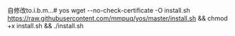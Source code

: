 自修改to.i.b.m...# yos
wget --no-check-certificate -O install.sh https://raw.githubusercontent.com/mmpuq/yos/master/install.sh && chmod +x install.sh  && ./install.sh
